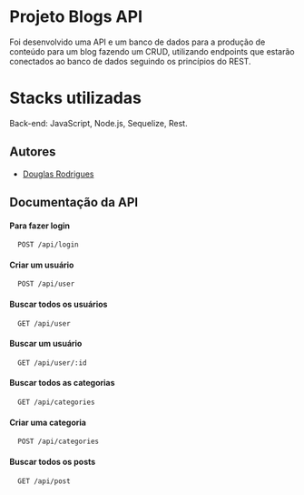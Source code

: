
# Projeto Blogs API

Foi desenvolvido uma API e um banco de dados para a produção de conteúdo para um blog fazendo um CRUD, utilizando endpoints que estarão conectados ao  banco de dados seguindo os princípios do REST.


# Stacks utilizadas

Back-end: JavaScript, Node.js, Sequelize, Rest.

## Autores

- [Douglas Rodrigues](https://www.github.com/Douglas-S-Rodrigues)

## Documentação da API

#### Para fazer login

```
  POST /api/login
```


#### Criar um usuário

```
  POST /api/user
```

#### Buscar todos os usuários

```
  GET /api/user
```

#### Buscar um usuário

```
  GET /api/user/:id
```

#### Buscar todos as categorias

```
  GET /api/categories
```

#### Criar uma categoria

```
  POST /api/categories
```
#### Buscar todos os posts

```
  GET /api/post
```



